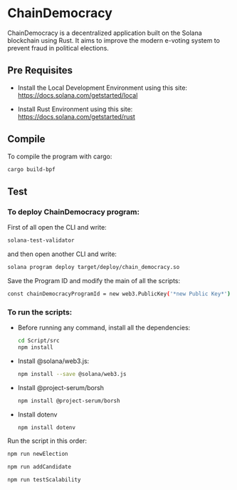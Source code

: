# ChainDemocracy

ChainDemocracy is a decentralized application built on the Solana blockchain using Rust. 
It aims to improve the modern e-voting system to prevent fraud in political elections.

## Pre Requisites
- Install the Local Development Environment using this site:
https://docs.solana.com/getstarted/local

- Install Rust Environment using this site:
https://docs.solana.com/getstarted/rust

## Compile

To compile the program with cargo:
```sh
cargo build-bpf
```

## Test

### To deploy ChainDemocracy program:
First of all open the CLI and write:

```sh
solana-test-validator
```
and then open another CLI and write:

```sh
solana program deploy target/deploy/chain_democracy.so
```
Save the Program ID and modify the main of all the scripts:

```sh
const chainDemocracyProgramId = new web3.PublicKey('*new Public Key*')
```

### To run the scripts:

- Before running any command, install all the dependencies:

  ```sh
  cd Script/src
  npm install
  ```

- Install @solana/web3.js:
  ```sh
  npm install --save @solana/web3.js
  ```

- Install @project-serum/borsh
  ```sh
  npm install @project-serum/borsh
  ```

- Install dotenv
  ```sh
  npm install dotenv
  ```

Run the script in this order:

```sh
npm run newElection
```
```sh
npm run addCandidate
```
```sh
npm run testScalability
```
